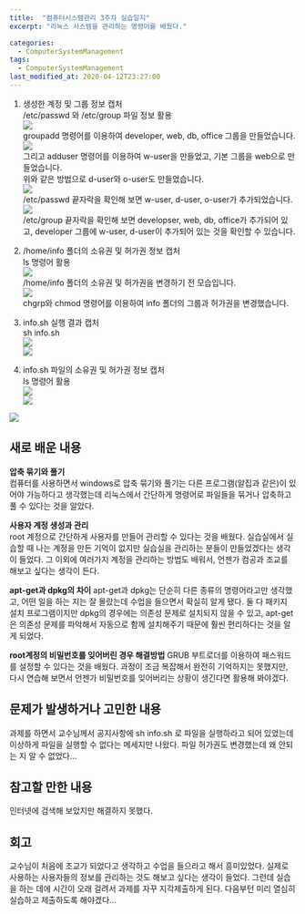```yaml
---
title:  "컴퓨터시스템관리 3주차 실습일지"
excerpt: "리눅스 시스템을 관리하는 명령어를 배웠다."

categories:
  - ComputerSystemManagement
tags:
  - ComputerSystemManagement
last_modified_at: 2020-04-12T23:27:00
---
```

1) 생성한 계정 및 그룹 정보 캡처  
/etc/passwd 와 /etc/group 파일 정보 활용  
![](https://salmon99.github.io/assets/images/4week/1.png)  
groupadd 명령어를 이용하여 developer, web, db, office 그룹을 만들었습니다.
![](https://salmon99.github.io/assets/images/4week/2.png)  
그리고 adduser 명령어를 이용하여 w-user을 만들었고, 기본 그룹을 web으로 만들었습니다.  
위와 같은 방법으로 d-user와 o-user도 만들었습니다.  
![](https://salmon99.github.io/assets/images/4week/3.png)  
/etc/passwd 끝자락을 확인해 보면 w-user, d-user, o-user가 추가되었습니다.  
![](https://salmon99.github.io/assets/images/4week/4.png)  
/etc/group 끝자락을 확인해 보면 developser, web, db, office가 추가되어 있고, developer 그룹에 w-user, d-user이 추가되어 있는 것을 확인할 수 있습니다.  
  
2) /home/info 폴더의 소유권 및 허가권 정보 캡처  
ls 명령어 활용  
![](https://salmon99.github.io/assets/images/4week/5.png)  
/home/info 폴더의 소유권 및 허가권을 변경하기 전 모습입니다.  
![](https://salmon99.github.io/assets/images/4week/6.png)  
chgrp와 chmod 명령어를 이용하여 info 폴더의 그룹과 허가권을 변경했습니다.  
  
3) info.sh 실행 결과 캡처  
sh info.sh  
![](https://salmon99.github.io/assets/images/4week/8.png)  
![](https://salmon99.github.io/assets/images/4week/7.png)  
  
4) info.sh 파일의 소유권 및 허가권 정보 캡처  
ls 명령어 활용  
![](https://salmon99.github.io/assets/images/4week/9.png)  
![](https://salmon99.github.io/assets/images/4week/10.png)  
  
![](https://salmon99.github.io/assets/images/4week/1.png)  

## 새로 배운 내용  
**압축 묶기와 풀기**  
컴퓨터를 사용하면서 windows로 압축 묶기와 풀기는 다른 프로그램(알집과 같은)이 있어야 가능하다고 생각했는데 리눅스에서 간단하게 명령어로 파일들을 묶거나 압축하고 풀 수 있다는 것을 알았다.  
  
**사용자 계정 생성과 관리**  
root 계정으로 간단하게 사용자를 만들어 관리할 수 있다는 것을 배웠다. 실습실에서 실습할 때 나는 계정을 만든 기억이 없지만 실습실을 관리하는 분들이 만들었겠다는 생각이 들었다. 
그 이외에 여러가지 계정을 관리하는 방법도 배워서, 언젠가 컴공과 조교를 해보고 싶다는 생각이 든다.  
  
**apt-get과 dpkg의 차이**
apt-get과 dpkg는 단순히 다른 종류의 명령어라고만 생각했고, 어떤 일을 하는 지는 잘 몰랐는데 수업을 들으면서 확실히 알게 됐다. 둘 다 패키지 설치 프로그램이지만 dpkg의 경우에는 의존성 문제로 설치되지 않을 수 있고, apt-get은 의존성 문제를 파악해서 자동으로 함께 설치해주기 때문에 훨씬 편리하다는 것을 알게 되었다.
  
**root계정의 비밀번호를 잊어버린 경우 해결방법**
GRUB 부트로더를 이용하여 패스워드를 설정할 수 있다는 것을 배웠다. 과정이 조금 복잡해서 완전히 기억하지는 못했지만, 다시 연습해 보면서 언젠가 비밀번호를 잊어버리는 상황이 생긴다면 활용해 봐야겠다.
  
## 문제가 발생하거나 고민한 내용  
과제를 하면서 교수님께서 공지사항에 sh info.sh 로 파일을 실행하라고 되어 있었는데 이상하게 파일을 실행할 수 없다는 메세지만 나왔다. 파일 허가권도 변경했는데 왜 안되는 지 알 수 없었다...   
  
## 참고할 만한 내용  
인터넷에 검색해 보았지만 해결하지 못했다.
  
## 회고    
교수님이 처음에 조교가 되었다고 생각하고 수업을 들으라고 해서 흥미있었다. 실제로 사용하는 사용자들의 정보를 관리하는 것도 해보고 싶다는 생각이 들었다. 그런데 실습을 하는 데에 시간이 오래 걸려서 과제를 자꾸 지각제출하게 된다. 다음부턴 미리 열심히 실습하고 제출하도록 해야겠다... 